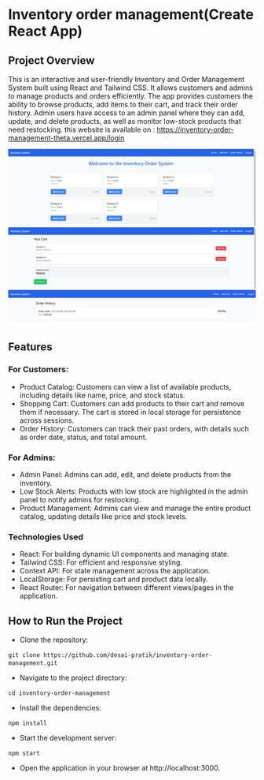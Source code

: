 # Inventory order management(Create React App)

## Project Overview
This is an interactive and user-friendly Inventory and Order Management System built using React and Tailwind CSS. It allows customers and admins to manage products and orders efficiently. The app provides customers the ability to browse products, add items to their cart, and track their order history. Admin users have access to an admin panel where they can add, update, and delete products, as well as monitor low-stock products that need restocking. this website is available on : https://inventory-order-management-theta.vercel.app/login

![home page](./public/ss1.jpeg)
![Add to card page](./public/ss2.jpeg)
![order history page](./public/ss3.jpeg)

## Features

### For Customers:
- Product Catalog: Customers can view a list of available products, including details like name, price, and stock status.
- Shopping Cart: Customers can add products to their cart and remove them if necessary. The cart is stored in local storage for persistence across sessions.
- Order History: Customers can track their past orders, with details such as order date, status, and total amount.

### For Admins:
- Admin Panel: Admins can add, edit, and delete products from the inventory.
- Low Stock Alerts: Products with low stock are highlighted in the admin panel to notify admins for restocking.
- Product Management: Admins can view and manage the entire product catalog, updating details like price and stock levels.

### Technologies Used
- React: For building dynamic UI components and managing state.
- Tailwind CSS: For efficient and responsive styling.
- Context API: For state management across the application.
- LocalStorage: For persisting cart and product data locally.
- React Router: For navigation between different views/pages in the application.

## How to Run the Project
- Clone the repository:
```
git clone https://github.com/desai-pratik/inventory-order-management.git
```
- Navigate to the project directory:
```
cd inventory-order-management
```
- Install the dependencies:
```
npm install
```
- Start the development server:
```
npm start
```
- Open the application in your browser at http://localhost:3000.
